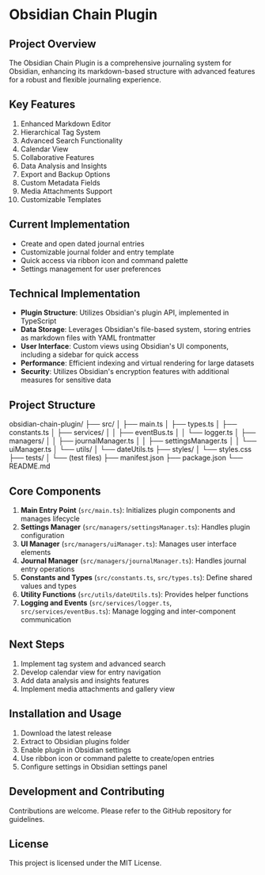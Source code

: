 # Obsidian Chain Plugin

## Project Overview

The Obsidian Chain Plugin is a comprehensive journaling system for Obsidian, enhancing its markdown-based structure with advanced features for a robust and flexible journaling experience.

## Key Features

1. Enhanced Markdown Editor
2. Hierarchical Tag System
3. Advanced Search Functionality
4. Calendar View
5. Collaborative Features
6. Data Analysis and Insights
7. Export and Backup Options
8. Custom Metadata Fields
9. Media Attachments Support
10. Customizable Templates

## Current Implementation

-   Create and open dated journal entries
-   Customizable journal folder and entry template
-   Quick access via ribbon icon and command palette
-   Settings management for user preferences

## Technical Implementation

-   **Plugin Structure**: Utilizes Obsidian's plugin API, implemented in TypeScript
-   **Data Storage**: Leverages Obsidian's file-based system, storing entries as markdown files with YAML frontmatter
-   **User Interface**: Custom views using Obsidian's UI components, including a sidebar for quick access
-   **Performance**: Efficient indexing and virtual rendering for large datasets
-   **Security**: Utilizes Obsidian's encryption features with additional measures for sensitive data

## Project Structure

obsidian-chain-plugin/
├── src/
│ ├── main.ts
│ ├── types.ts
│ ├── constants.ts
│ ├── services/
│ │ ├── eventBus.ts
│ │ └── logger.ts
│ ├── managers/
│ │ ├── journalManager.ts
│ │ ├── settingsManager.ts
│ │ └── uiManager.ts
│ └── utils/
│ └── dateUtils.ts
├── styles/
│ └── styles.css
├── tests/
│ └── (test files)
├── manifest.json
├── package.json
└── README.md

## Core Components

1. **Main Entry Point** (`src/main.ts`): Initializes plugin components and manages lifecycle
2. **Settings Manager** (`src/managers/settingsManager.ts`): Handles plugin configuration
3. **UI Manager** (`src/managers/uiManager.ts`): Manages user interface elements
4. **Journal Manager** (`src/managers/journalManager.ts`): Handles journal entry operations
5. **Constants and Types** (`src/constants.ts`, `src/types.ts`): Define shared values and types
6. **Utility Functions** (`src/utils/dateUtils.ts`): Provides helper functions
7. **Logging and Events** (`src/services/logger.ts`, `src/services/eventBus.ts`): Manage logging and inter-component communication

## Next Steps

1. Implement tag system and advanced search
2. Develop calendar view for entry navigation
3. Add data analysis and insights features
4. Implement media attachments and gallery view

## Installation and Usage

1. Download the latest release
2. Extract to Obsidian plugins folder
3. Enable plugin in Obsidian settings
4. Use ribbon icon or command palette to create/open entries
5. Configure settings in Obsidian settings panel

## Development and Contributing

Contributions are welcome. Please refer to the GitHub repository for guidelines.

## License

This project is licensed under the MIT License.
